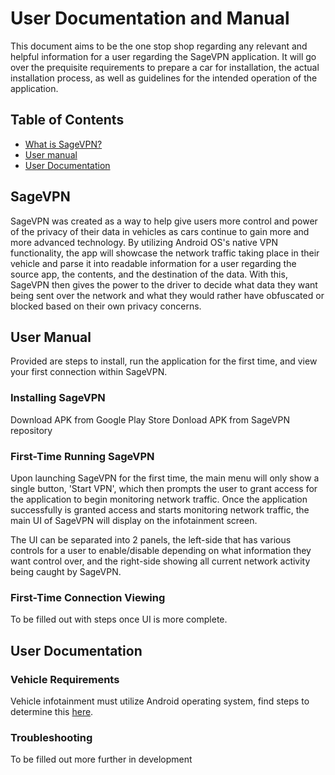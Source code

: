 # User Documentation and Manual

This document aims to be the one stop shop regarding any relevant and helpful information for a user regarding the SageVPN application. It will go over the prequisite requirements to prepare a car for installation, the actual installation process, as well as guidelines for the intended operation of the application. 

## Table of Contents

- [What is SageVPN?](url)
- [User manual](url)
- [User Documentation](url)


## SageVPN

SageVPN was created as a way to help give users more control and power of the privacy of their data in vehicles as cars continue to gain more and more advanced technology. By utilizing Android OS's native VPN functionality, the app will showcase the network traffic taking place in their vehicle and parse it into readable information for a user regarding the source app, the contents, and the destination of the data. With this, SageVPN then gives the power to the driver to decide what data they want being sent over the network and what they would rather have obfuscated or blocked based on their own privacy concerns.

## User Manual

Provided are steps to install, run the application for the first time, and view your first connection within SageVPN.

### Installing SageVPN

Download APK from Google Play Store
Donload APK from SageVPN repository

### First-Time Running SageVPN

Upon launching SageVPN for the first time, the main menu will only show a single button, 'Start VPN', which then prompts the user to grant access for the application to begin monitoring network traffic. Once the application successfully is granted access and starts monitoring network traffic, the main UI of SageVPN will display on the infotainment screen.

The UI can be separated into 2 panels, the left-side that has various controls for a user to enable/disable depending on what information they want control over, and the right-side showing all current network activity being caught by SageVPN.

### First-Time Connection Viewing
To be filled out with steps once UI is more complete.

## User Documentation

### Vehicle Requirements
Vehicle infotainment must utilize Android operating system, find steps to determine this [here](url).

### Troubleshooting
To be filled out more further in development
